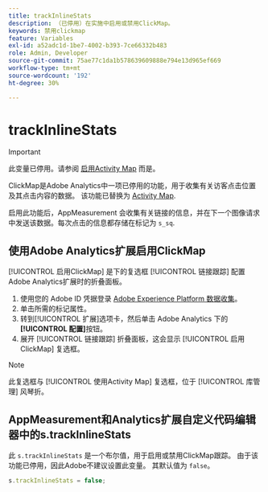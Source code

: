 ```yaml
---
title: trackInlineStats
description: （已停用）在实施中启用或禁用ClickMap。
keywords: 禁用clickmap
feature: Variables
exl-id: a52adc1d-1be7-4002-b393-7ce66332b483
role: Admin, Developer
source-git-commit: 75ae77c1da1b578639609888e794e13d965ef669
workflow-type: tm+mt
source-wordcount: '192'
ht-degree: 30%

---
```


# trackInlineStats

>[!IMPORTANT]
>
>此变量已停用。请参阅 [启用Activity Map](/help/analyze/activity-map/activitymap-getting-started/activitymap-enable.md) 而是。

ClickMap是Adobe Analytics中一项已停用的功能，用于收集有关访客点击位置及其点击内容的数据。 该功能已替换为 [Activity Map](/help/analyze/activity-map/activity-map.md).

启用此功能后，AppMeasurement 会收集有关链接的信息，并在下一个图像请求中发送该数据。每次点击的信息都存储在标记为 `s_sq`.

## 使用Adobe Analytics扩展启用ClickMap

[!UICONTROL 启用ClickMap] 是下的复选框 [!UICONTROL 链接跟踪] 配置Adobe Analytics扩展时的折叠面板。

1. 使用您的 Adobe ID 凭据登录 [Adobe Experience Platform 数据收集](https://experience.adobe.com/data-collection)。
2. 单击所需的标记属性。
3. 转到[!UICONTROL 扩展]选项卡，然后单击 Adobe Analytics 下的&#x200B;**[!UICONTROL 配置]**&#x200B;按钮。
4. 展开 [!UICONTROL 链接跟踪] 折叠面板，这会显示 [!UICONTROL 启用ClickMap] 复选框。

>[!NOTE]
>
>此复选框与 [!UICONTROL 使用Activity Map] 复选框，位于 [!UICONTROL 库管理] 风琴折。

## AppMeasurement和Analytics扩展自定义代码编辑器中的s.trackInlineStats

此 `s.trackInlineStats` 是一个布尔值，用于启用或禁用ClickMap跟踪。 由于该功能已停用，因此Adobe不建议设置此变量。 其默认值为 `false`。

```js
s.trackInlineStats = false;
```
